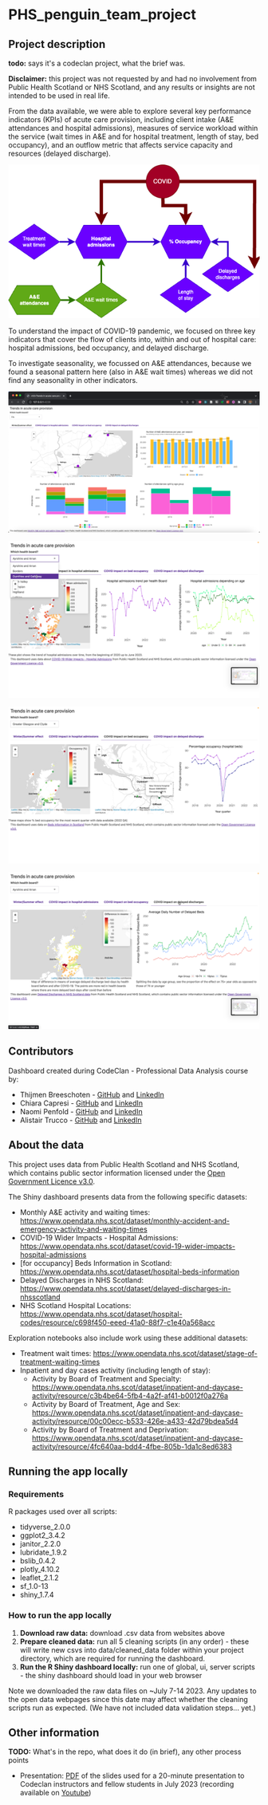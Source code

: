 # PHS_penguin_team_project
 
## Project description

**todo:** says it's a codeclan project, what the brief was.

**Disclaimer:** this project was not requested by and had no involvement from Public Health Scotland or NHS Scotland, and any results or insights are not intended to be used in real life.

From the data available, we were able to explore several key performance indicators (KPIs) of acute care provision, including client intake (A&E attendances and hospital admissions), measures of service workload within the service (wait times in A&E and for hospital treatment, length of stay, bed occupancy), and an outflow metric that affects service capacity and resources (delayed discharge).

![Key indicators of acute care provision included in the available datasets](images/covid_kpis_all.drawio.png)

To understand the impact of COVID-19 pandemic, we focused on three key indicators that cover the flow of clients into, within and out of hospital care: hospital admissions, bed occupancy, and delayed discharge.

To investigate seasonality, we focussed on A&E attendances, because we found a seasonal pattern here (also in A&E wait times) whereas we did not find any seasonality in other indicators.

![Dashboard tab 1: Seasonality patterns in A&E attendances (lead: Thijmen Breeschoten)](images/dashboard_screenshots/tab1_seasonality_browser.png)

![Dashboard tab 2: Impact of COVID-19 pandemic on hospital admissions (lead: Chiara Capresi). This shows the dropdown selector to choose health board: all 4 tabs are interactive and respond to this input selection.](images/dashboard_screenshots/tab2_admissions_dropdown.png)

![Dashboard tab 3: Impact of COVID-19 pandemic on hospital occupancy (lead: Naomi Penfold). This shows the hover-over function on the leaflet map plots.](images/dashboard_screenshots/tab3_occupancy_map_hover.png)

![Dashboard tab 4: Impact of COVID-19 pandemic on delayed discharges (lead: Alistair Trucco).](images/dashboard_screenshots/tab4_delayed_discharge.png)

## Contributors

Dashboard created during CodeClan - Professional Data Analysis course by:

* Thijmen Breeschoten - [GitHub](https://github.com/Thijmen18) and [LinkedIn](https://www.linkedin.com/in/thijmenbreeschoten/)
* Chiara Capresi - [GitHub](https://github.com/ChiaraCapresi) and [LinkedIn](https://www.linkedin.com/in/chiara-capresi/)
* Naomi Penfold - [GitHub](https://github.com/npscience) and [LinkedIn](https://www.linkedin.com/in/naomipenfold/)
* Alistair Trucco - [GitHub](https://github.com/the-deadly-c0w) and [LinkedIn](https://www.linkedin.com/in/a-trucco/)

## About the data
 
This project uses data from Public Health Scotland and NHS Scotland, which contains public sector information licensed under the [Open Government Licence v3.0](https://www.nationalarchives.gov.uk/doc/open-government-licence/version/3/).

The Shiny dashboard presents data from the following specific datasets: 

* Monthly A&E activity and waiting times: https://www.opendata.nhs.scot/dataset/monthly-accident-and-emergency-activity-and-waiting-times  
* COVID-19 Wider Impacts - Hospital Admissions: https://www.opendata.nhs.scot/dataset/covid-19-wider-impacts-hospital-admissions 
* [for occupancy] Beds Information in Scotland: https://www.opendata.nhs.scot/dataset/hospital-beds-information 
* Delayed Discharges in NHS Scotland: https://www.opendata.nhs.scot/dataset/delayed-discharges-in-nhsscotland
* NHS Scotland Hospital Locations:
https://www.opendata.nhs.scot/dataset/hospital-codes/resource/c698f450-eeed-41a0-88f7-c1e40a568acc

Exploration notebooks also include work using these additional datasets:

* Treatment wait times: https://www.opendata.nhs.scot/dataset/stage-of-treatment-waiting-times
* Inpatient and day cases activity (including length of stay):
  * Activity by Board of Treatment and Specialty: https://www.opendata.nhs.scot/dataset/inpatient-and-daycase-activity/resource/c3b4be64-5fb4-4a2f-af41-b0012f0a276a
  * Activity by Board of Treatment, Age and Sex: https://www.opendata.nhs.scot/dataset/inpatient-and-daycase-activity/resource/00c00ecc-b533-426e-a433-42d79bdea5d4
  * Activity by Board of Treatment and Deprivation: https://www.opendata.nhs.scot/dataset/inpatient-and-daycase-activity/resource/4fc640aa-bdd4-4fbe-805b-1da1c8ed6383

## Running the app locally

### Requirements

R packages used over all scripts:

* tidyverse_2.0.0
* ggplot2_3.4.2
* janitor_2.2.0
* lubridate_1.9.2
* bslib_0.4.2 
* plotly_4.10.2
* leaflet_2.1.2
* sf_1.0-13 
* shiny_1.7.4


### How to run the app locally

1. **Download raw data:** download .csv data from websites above 
2. **Prepare cleaned data:** run all 5 cleaning scripts (in any order) - these will write new csvs into data/cleaned_data folder within your project directory, which are required for running the dashboard.
3. **Run the R Shiny dashboard locally:** run one of global, ui, server scripts - the shiny dashboard should load in your web browser

Note we downloaded the raw data files on ~July 7-14 2023. Any updates to the open data webpages since this date may affect whether the cleaning scripts run as expected. (We have not included data validation steps... yet.)

## Other information

**TODO:** What's in the repo, what does it do (in brief), any other process points

* Presentation: [PDF](presentation/Project_presentation.pdf) of the slides used for a 20-minute presentation to Codeclan instructors and fellow students in July 2023 (recording available on [Youtube](https://www.youtube.com/watch?v=r6ZMxNVfhYE))

